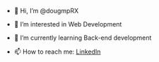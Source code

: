 - 👋 Hi, I’m @dougmpRX

- 👀 I’m interested in Web Development
- 🌱 I’m currently learning Back-end development

- 📫 How to reach me: <a href="https://www.linkedin.com/in/douglas-massote-pestana/" target="_blank">LinkedIn</a>

<!---
dougmpRX/dougmpRX is a ✨ special ✨ repository because its `README.md` (this file) appears on your GitHub profile.
You can click the Preview link to take a look at your changes.
--->
